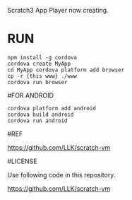 Scratch3 App Player
now creating.

# RUN
```
npm install -g cordova
cordova create MyApp
cd MyApp cordova platform add browser
cp -r {this www} ./www
cordova run browser
```

#FOR ANDROID
```
cordova platform add android
cordova build android
cordova run android
```


#REF

https://github.com/LLK/scratch-vm


#LICENSE

Use following code in this repository.

https://github.com/LLK/scratch-vm


